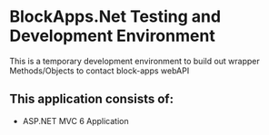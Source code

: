 # BlockApps.Net Testing and Development Environment

This is a temporary development environment to build out wrapper Methods/Objects to contact block-apps webAPI
## This application consists of:

*   ASP.NET MVC 6 Application
